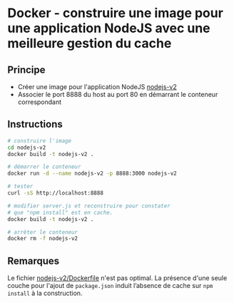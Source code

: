 # Docker - construire une image pour une application NodeJS avec une meilleure gestion du cache

## Principe

* Créer une image pour l'application NodeJS [nodejs-v2](nodejs-v2/README.md)
* Associer le port 8888 du host au port 80 en démarrant le conteneur correspondant

## Instructions

```bash
# construire l'image
cd nodejs-v2
docker build -t nodejs-v2 .

# démarrer le conteneur
docker run -d --name nodejs-v2 -p 8888:3000 nodejs-v2

# tester
curl -sS http://localhost:8888

# modifier server.js et reconstruire pour constater 
# que "npm install" est en cache.
docker build -t nodejs-v2 .

# arrêter le conteneur
docker rm -f nodejs-v2
```

## Remarques

Le fichier [nodejs-v2/Dockerfile](nodejs-v2/Dockerfile) n'est pas optimal. La présence d'une seule couche pour l'ajout de `package.json` induit l’absence de cache sur `npm install` à la construction.


